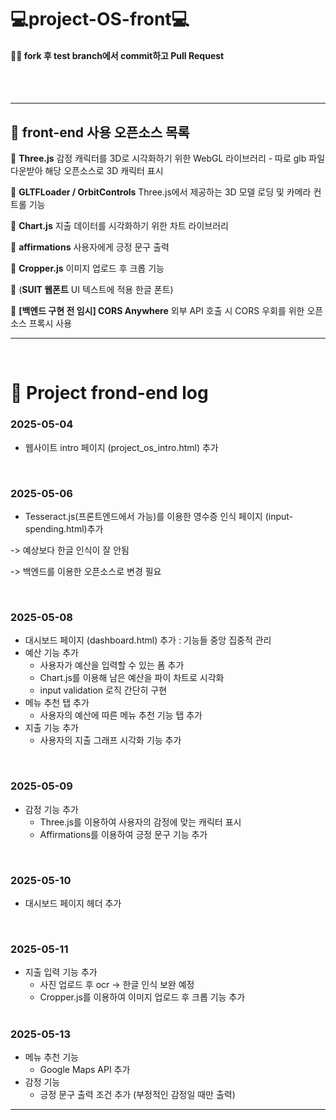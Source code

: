 # 💻project-OS-front💻
#### 👩‍💻 fork 후 test branch에서 commit하고 Pull Request

<br><br>

---


## 📎 front-end 사용 오픈소스 목록 

🔖 **Three.js** 감정 캐릭터를 3D로 시각화하기 위한 WebGL 라이브러리 - 따로 glb 파일 다운받아 해당 오픈소스로 3D 캐릭터 표시

🔖 **GLTFLoader / OrbitControls** Three.js에서 제공하는 3D 모델 로딩 및 카메라 컨트롤 기능

🔖 **Chart.js** 지출 데이터를 시각화하기 위한 차트 라이브러리

🔖 **affirmations** 사용자에게 긍정 문구 출력

🔖 **Cropper.js** 이미지 업로드 후 크롭 기능

🔖 (**SUIT 웹폰트** UI 텍스트에 적용 한글 폰트)

🔖 **[백엔드 구현 전 임시] CORS Anywhere** 외부 API 호출 시 CORS 우회를 위한 오픈소스 프록시 사용

---
<br>

# 📝 Project frond-end log 
### 2025-05-04
- 웹사이트 intro 페이지 (project_os_intro.html) 추가
<br>

### 2025-05-06 
- Tesseract.js(프론트엔드에서 가능)를 이용한 영수증 인식 페이지 (input-spending.html)추가

-> 예상보다 한글 인식이 잘 안됨

-> 백엔드를 이용한 오픈소스로 변경 필요

<br>

### 2025-05-08
- 대시보드 페이지 (dashboard.html) 추가 : 기능들 중앙 집중적 관리
- 예산 기능 추가
  - 사용자가 예산을 입력할 수 있는 폼 추가
  - Chart.js를 이용해 남은 예산을 파이 차트로 시각화
  - input validation 로직 간단히 구현
- 메뉴 추천 탭 추가
  - 사용자의 예산에 따른 메뉴 추천 기능 탭 추가
- 지출 기능 추가
  - 사용자의 지출 그래프 시각화 기능 추가

<br>


### 2025-05-09
- 감정 기능 추가
  - Three.js를 이용하여 사용자의 감정에 맞는 캐릭터 표시
  - Affirmations를 이용하여 긍정 문구 기능 추가


<br>


### 2025-05-10
- 대시보드 페이지 헤더 추가

<br>


### 2025-05-11
- 지출 입력 기능 추가
  - 사진 업로드 후 ocr -> 한글 인식 보완 예정
  - Cropper.js를 이용하여 이미지 업로드 후 크롭 기능 추가
<br><br>

### 2025-05-13
- 메뉴 추천 기능
  - Google Maps API 추가
- 감정 기능
  - 긍정 문구 출력 조건 추가 (부정적인 감정일 때만 출력)
---






